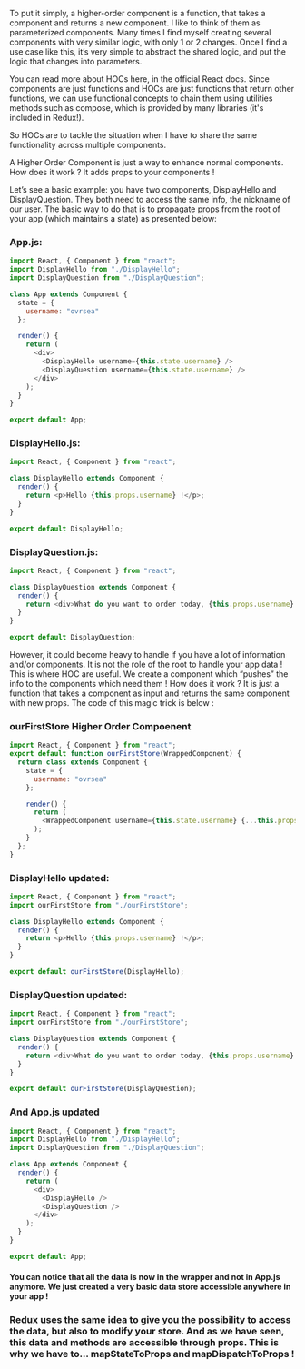 To put it simply, a higher-order component is a function, that takes a component and returns a new component. I like to think of them as parameterized components. Many times I find myself creating several components with very similar logic, with only 1 or 2 changes. Once I find a use case like this, it’s very simple to abstract the shared logic, and put the logic that changes into parameters.

You can read more about HOCs here, in the official React docs. Since components are just functions and HOCs are just functions that return other functions, we can use functional concepts to chain them using utilities methods such as compose, which is provided by many libraries (it's included in Redux!).

So HOCs are to tackle the situation when I have to share the same functionality across multiple components.

A Higher Order Component is just a way to enhance normal components. How does it work ? It adds props to your components !

Let’s see a basic example: you have two components, DisplayHello and DisplayQuestion. They both need to access the same info, the nickname of our user. The basic way to do that is to propagate props from the root of your app (which maintains a state) as presented below:

### App.js:

```js
import React, { Component } from "react";
import DisplayHello from "./DisplayHello";
import DisplayQuestion from "./DisplayQuestion";

class App extends Component {
  state = {
    username: "ovrsea"
  };

  render() {
    return (
      <div>
        <DisplayHello username={this.state.username} />
        <DisplayQuestion username={this.state.username} />
      </div>
    );
  }
}

export default App;
```

### DisplayHello.js:

```js
import React, { Component } from "react";

class DisplayHello extends Component {
  render() {
    return <p>Hello {this.props.username} !</p>;
  }
}

export default DisplayHello;
```

### DisplayQuestion.js:

```js
import React, { Component } from "react";

class DisplayQuestion extends Component {
  render() {
    return <div>What do you want to order today, {this.props.username} ?</div>;
  }
}

export default DisplayQuestion;
```

However, it could become heavy to handle if you have a lot of information and/or components. It is not the role of the root to handle your app data ! This is where HOC are useful. We create a component which “pushes” the info to the components which need them ! How does it work ? It is just a function that takes a component as input and returns the same component with new props. The code of this magic trick is below :

### ourFirstStore Higher Order Compoenent

```js
import React, { Component } from "react";
export default function ourFirstStore(WrappedComponent) {
  return class extends Component {
    state = {
      username: "ovrsea"
    };

    render() {
      return (
        <WrappedComponent username={this.state.username} {...this.props} />
      );
    }
  };
}
```

### DisplayHello updated:

```js
import React, { Component } from "react";
import ourFirstStore from "./ourFirstStore";

class DisplayHello extends Component {
  render() {
    return <p>Hello {this.props.username} !</p>;
  }
}

export default ourFirstStore(DisplayHello);
```

### DisplayQuestion updated:

```js
import React, { Component } from "react";
import ourFirstStore from "./ourFirstStore";

class DisplayQuestion extends Component {
  render() {
    return <div>What do you want to order today, {this.props.username} ?</div>;
  }
}

export default ourFirstStore(DisplayQuestion);
```

### And App.js updated

```js
import React, { Component } from "react";
import DisplayHello from "./DisplayHello";
import DisplayQuestion from "./DisplayQuestion";

class App extends Component {
  render() {
    return (
      <div>
        <DisplayHello />
        <DisplayQuestion />
      </div>
    );
  }
}

export default App;
```

#### You can notice that all the data is now in the wrapper and not in App.js anymore. We just created a very basic data store accessible anywhere in your app !

### Redux uses the same idea to give you the possibility to access the data, but also to modify your store. And as we have seen, this data and methods are accessible through props. This is why we have to… mapStateToProps and mapDispatchToProps !
